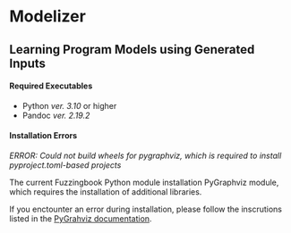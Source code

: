# Modelizer

## Learning Program Models using Generated Inputs

#### Required Executables

- Python _ver. 3.10_ or higher
- Pandoc _ver. 2.19.2_

#### Installation Errors

*ERROR: Could not build wheels for pygraphviz, which is required to install pyproject.toml-based projects*

The current Fuzzingbook Python module installation PyGraphviz module, which requires the installation of additional libraries.

If you enctounter an error during installation, please follow the inscrutions listed in the [PyGrahviz documentation](https://pygraphviz.github.io/documentation/stable/install.html).
